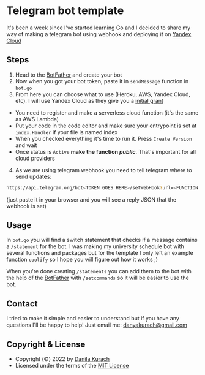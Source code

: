 # Telegram bot template
It's been a week since I've started learning Go and I decided to share my way of making a telegram bot using webhook and deploying it on [Yandex Cloud](https://cloud.yandex.com/en-ru/)

## Steps
1. Head to the [BotFather](https://telegram.me/BotFather) and create your bot
2. Now when you got your bot token, paste it in `sendMessage` function in `bot.go`
3. From here you can choose what to use (Heroku, AWS, Yandex Cloud, etc). I will use Yandex Cloud as they give you a [initial grant](https://cloud.yandex.com/en-ru/docs/getting-started/usage-grant)
  - You need to register and make a serverless cloud function (it's the same as AWS Lambda)
  - Put your code in the code editor and make sure your entrypoint is set at `index.Handler` if your file is named index
  - When you checked everything it's time to run it. Press `Create Version` and wait
  - Once status is `Active` **make the function _public_**. That's important for all cloud providers
4. As we are using telegram webhook you need to tell telegram where to send updates:
  ```sh 
  https://api.telegram.org/bot<TOKEN GOES HERE>/setWebHook?url=<FUNCTION LINK GOES HERE>
  ```
  (just paste it in your browser and you will see a reply JSON that the webhook is set)
  
## Usage
In `bot.go` you will find a switch statement that checks if a message contains a `/statement` for the bot. I was making my university schedule bot with several functions and packages but for the template I only left an example function `coolify` so I hope you will figure out how it works ;)

When you're done creating `/statements` you can add them to the bot with the help of the [BotFather](https://telegram.me/BotFather) with `/setcommands` so it will be easier to use the bot.

## Contact
I tried to make it simple and easier to understand but if you have any questions I'll be happy to help! Just email me: danyakurach@gmail.com
  
## Copyright & License
- Copyright (©) 2022 by [Danila Kurach](https://github.com/dupreehkuda)
- Licensed under the terms of the [MIT License](./LICENSE)
